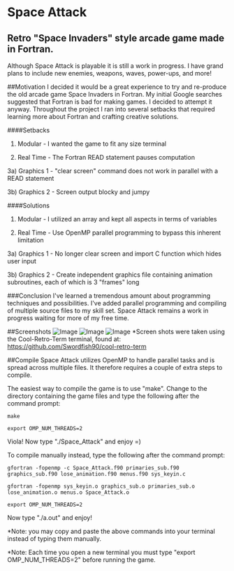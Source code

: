 Space Attack
======================
Retro "Space Invaders" style arcade game made in Fortran.
-----------------------------------------------------------------------------------

Although Space Attack is playable it is still a work in progress. I have grand plans to include new enemies, weapons, waves, power-ups, and more!

##Motivation
  I decided it would be a great experience to try and re-produce the old arcade game Space Invaders in Fortran.  My initial Google searches suggested that Fortran is bad for making games.  I decided to attempt it anyway.  Throughout the project I ran into several setbacks that required learning more about Fortran and crafting creative solutions.

####Setbacks
1) Modular - I wanted the game to fit any size terminal

2) Real Time - The Fortran READ statement pauses computation

3a) Graphics 1 - "clear screen" command does not work in parallel with a READ statement

3b) Graphics 2 - Screen output blocky and jumpy

####Solutions
1) Modular - I utilized an array and kept all aspects in terms of variables

2) Real Time - Use OpenMP parallel programming to bypass this inherent limitation

3a) Graphics 1 - No longer clear screen and import C function which hides user input

3b) Graphics 2 - Create independent graphics file containing animation subroutines, each of which is 3 "frames" long

###Conclusion
  I've learned a tremendous amount about programming techniques and possibilities.  I've added parallel programming and compiling of multiple source files to my skill set.  Space Attack remains a work in progress waiting for more of my free time.


##Screenshots
![Image](<http://i.imgur.com/qNdxfxM.png>)
![Image](<http://i.imgur.com/a8E6ww0.png>)
![Image](<http://i.imgur.com/x0Sbp4n.png>)
*Screen shots were taken using the Cool-Retro-Term terminal, found at: https://github.com/Swordfish90/cool-retro-term

##Compile
Space Attack utilizes OpenMP to handle parallel tasks and is spread across multiple files.  It therefore requires a couple of extra steps to compile.

The easiest way to compile the game is to use "make".  Change to the directory containing the game files and type the following after the command prompt:

    make
  
    export OMP_NUM_THREADS=2
  
  Viola!  Now type "./Space_Attack" and enjoy =)
  
  
To compile manually instead, type the following after the command prompt:
  
    gfortran -fopenmp -c Space_Attack.f90 primaries_sub.f90 graphics_sub.f90 lose_animation.f90 menus.f90 sys_keyin.c
  
    gfortran -fopenmp sys_keyin.o graphics_sub.o primaries_sub.o lose_animation.o menus.o Space_Attack.o
  
    export OMP_NUM_THREADS=2

Now type "./a.out" and enjoy!

*Note: you may copy and paste the above commands into your terminal instead of typing them manually.

*Note: Each time you open a new terminal you must type "export OMP_NUM_THREADS=2" before running the game. 
